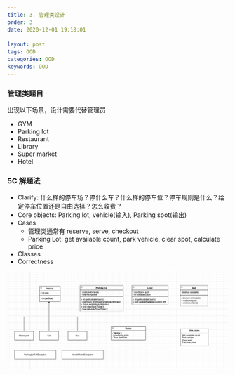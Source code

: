 ```yaml
---
title: 3. 管理类设计
order: 3
date: 2020-12-01 19:18:01

layout: post
tags: OOD
categories: OOD
keywords: OOD
---
```


### 管理类题目

出现以下场景，设计需要代替管理员

- GYM
- Parking lot
- Restaurant
- Library
- Super market
- Hotel

### 5C 解题法

- Clarify: 什么样的停车场？停什么车？什么样的停车位？停车规则是什么？给定停车位置还是自由选择？怎么收费？
- Core objects: Parking lot, vehicle(输入), Parking spot(输出)
- Cases
  - 管理类通常有 reserve, serve, checkout
  - Parking Lot: get available count, park vehicle, clear spot, calculate price
- Classes
- Correctness

![image tooltip here](./assets/parkinglot.png)
